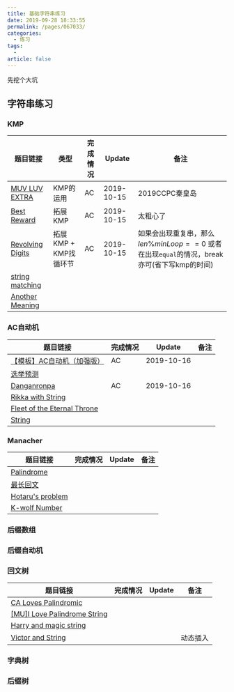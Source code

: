 ```yaml
---
title: 基础字符串练习
date: 2019-09-28 18:33:55
permalink: /pages/067033/
categories: 
  - 练习
tags: 
  - 
article: false
---
```


先挖个大坑

## 字符串练习

### KMP


| 题目链接                                                     | 类型                  | 完成情况 | Update     | 备注                                                         |
| ------------------------------------------------------------ | --------------------- | -------- | ---------- | ------------------------------------------------------------ |
| [MUV LUV EXTRA](http://acm.hdu.edu.cn/showproblem.php?pid=6740) | KMP的运用             | AC       | 2019-10-15 | 2019CCPC秦皇岛                                               |
| [Best Reward](https://vjudge.net/problem/HDU-3613#author=upstar) | 拓展KMP               | AC       | 2019-10-15 | 太粗心了                                                     |
| [Revolving Digits](https://vjudge.net/problem/HDU-4333)      | 拓展KMP + KMP找循环节 | AC       | 2019-10-15 | 如果会出现重复串，那么$len \% minLoop == 0$  或者在出现`equal`的情况，break亦可(省下写kmp的时间) |
| [string matching](https://vjudge.net/problem/HDU-6629)       |                       |          |            |                                                              |
| [Another Meaning](https://vjudge.net/problem/HDU-5763)       |                       |          |            |                                                              |

### AC自动机

| 题目链接                                                     | 完成情况 | Update     | 备注 |
| ------------------------------------------------------------ | -------- | ---------- | ---- |
| [【模板】AC自动机（加强版）](https://www.luogu.org/problem/P3796) | AC       | 2019-10-16 |      |
| [选举预测](https://www.luogu.org/problem/P2244)              |          |            |      |
| [Danganronpa](https://vjudge.net/problem/HDU-5384)           | AC       | 2019-10-16 |      |
| [Rikka with String](https://vjudge.net/problem/HDU-6086)     |          |            |      |
| [Fleet of the Eternal Throne](https://vjudge.net/problem/HDU-6138) |          |            |      |
| [String](https://vjudge.net/problem/HDU-6096)                |          |            |      |

### Manacher

| 题目链接                                                | 完成情况 | Update | 备注 |
| ------------------------------------------------------- | -------- | ------ | ---- |
| [Palindrome](https://vjudge.net/problem/HDU-6230)       |          |        |      |
| [最长回文](https://vjudge.net/problem/HDU-3068)         |          |        |      |
| [Hotaru's problem](https://vjudge.net/problem/HDU-5371) |          |        |      |
| [K-wolf Number](https://vjudge.net/problem/HDU-5787)    |          |        |      |

### 后缀数组

### 后缀自动机

### 回文树

| 题目链接                                                     | 完成情况 | Update | 备注     |
| ------------------------------------------------------------ | -------- | ------ | -------- |
| [CA Loves Palindromic](https://vjudge.net/problem/HDU-5658)  |          |        |          |
| [[MU]I Love Palindrome String](https://vjudge.net/problem/HDU-6599) |          |        |          |
| [Harry and magic string](https://vjudge.net/problem/HDU-5157) |          |        |          |
| [Victor and String](https://vjudge.net/problem/HDU-5421)     |          |        | 动态插入 |

### 字典树

### 后缀树

